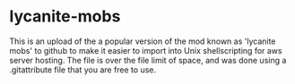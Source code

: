 # lycanite-mobs
This is an upload of the a popular version of the mod known as 'lycanite mobs' to github to make it easier to import into Unix shellscripting for aws server hosting. The file is over the file limit of space, and was done using a .gitattribute file that you are free to use.
